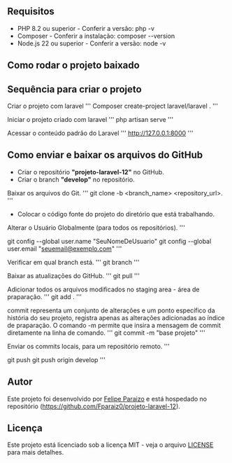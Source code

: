 ## Requisitos 

* PHP 8.2 ou superior - Conferir a versão: php -v 
* Composer - Conferir a instalação: composer --version
* Node.js 22 ou superior - Conferir a versão: node -v 

## Como rodar o projeto baixado 

## Sequência para criar o projeto 

Criar o projeto com laravel 
''' 
Composer create-project laravel/laravel . 
'''

Iniciar o projeto criado com laravel
'''
php artisan serve
''' 

Acessar o conteúdo padrão do Laravel 
'''
http://127.0.0.1:8000
'''

## Como enviar e baixar os arquivos do GitHub

- Criar o repositório **"projeto-laravel-12"** no GitHub.
- Criar o branch **"develop"** no repositório.

Baixar os arquivos do Git.
'''
git clone -b <branch_name> <repository_url>. 
'''

- Colocar o código fonte do projeto do diretório que está trabalhando.

Alterar o Usuário Globalmente (para todos os repositórios). 
'''

git config --global user.name "SeuNomeDeUsuario"
git config --global user.email "seuemail@exemplo.com"
'''

Verificar em qual branch está. 
'''
git branch
'''

Baixar as atualizações do GitHub.
'''
git pull
'''

Adicionar todos os arquivos modificados no staging area - área de praparação. 
'''
git add .
'''

commit representa um conjunto de alterações e um ponto específico da história do seu projeto, registra apenas as alterações adicionadas ao índice de praparação. 
O comando -m permite que insira a mensagem de commit diretamente na linha de comando.
'''
git commit -m "base projeto"
'''

Enviar os commits locais, para um repositório remoto. 
'''

git push <remote> <branch>
git push origin develop
'''

## Autor 

Este projeto foi desenvolvido por [Felipe Paraizo](https://github.com/Fparaiz0) e está hospedado no repositório (https://github.com/Fparaiz0/projeto-laravel-12). 

## Licença 

Este projeto está licenciado sob a licença MIT - veja o arquivo [LICENSE](LICENSE.txt) para mais detalhes.